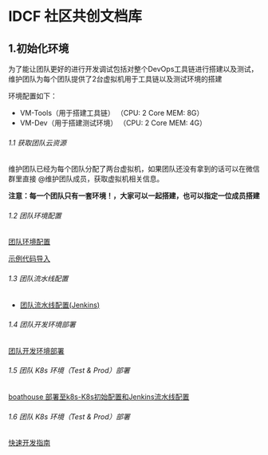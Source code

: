 # IDCF 社区共创文档库

## 1.初始化环境

为了能让团队更好的进行开发调试包括对整个DevOps工具链进行搭建以及测试，维护团队为每个团队提供了2台虚拟机用于工具链以及测试环境的搭建

环境配置如下：

* VM-Tools（用于搭建工具链） （CPU: 2 Core MEM: 8G）
* VM-Dev（用于搭建测试环境） （CPU: 2 Core MEM: 4G）

###### 1.1 获取团队云资源

维护团队已经为每个团队分配了两台虚拟机，如果团队还没有拿到的话可以在微信群里直接 @维护团队成员，获取虚拟机相关信息。

**注意：每一个团队只有一套环境！，大家可以一起搭建，也可以指定一位成员搭建**

###### 1.2 团队环境配置

[团队环境配置](team-env-config.md)

[示例代码导入](verson-control-config.md)


###### 1.3 团队流水线配置

- [团队流水线配置(Jenkins)](team-pipeline-config.md)

###### 1.4 团队开发环境部署

[团队开发环境部署](team-dev-env-deploy.md)

###### 1.5 团队 K8s 环境（Test & Prod）部署

[boathouse 部署至k8s-K8s初始配置和Jenkins流水线配置](team-k8s-env-config.md)


###### 1.6 团队 K8s 环境（Test & Prod）部署

[快速开发指南](dev-guide.md)
